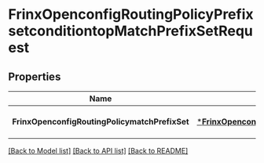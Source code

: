 # FrinxOpenconfigRoutingPolicyPrefixsetconditiontopMatchPrefixSetRequest

## Properties
Name | Type | Description | Notes
------------ | ------------- | ------------- | -------------
**FrinxOpenconfigRoutingPolicymatchPrefixSet** | [***FrinxOpenconfigRoutingPolicyPrefixsetconditiontopMatchPrefixSet**](frinx.openconfig.routing.policy.prefixsetconditiontop.MatchPrefixSet.md) |  | [optional] [default to null]

[[Back to Model list]](../README.md#documentation-for-models) [[Back to API list]](../README.md#documentation-for-api-endpoints) [[Back to README]](../README.md)


